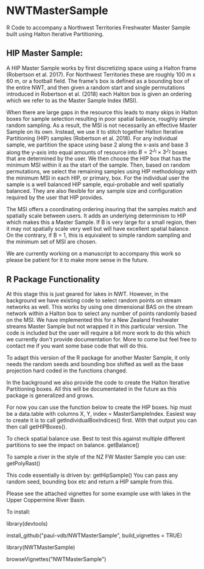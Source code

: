 # NWTMasterSample

R Code to accompany a Northwest Territories Freshwater Master Sample built using Halton Iterative Partitioning.

## HIP Master Sample:

A HIP Master Sample works by first discretizing space using a Halton frame (Robertson et al. 2017). 
For Northwest Territories these are roughly 100 m x 60 m, or a football field. The frame's box is defined as a bounding box
of the entire NWT, and then given a random start and single permutations introduced in Robertson et al. (2018) each Halton box
is given an ordering which we refer to as the Master Sample Index (MSI). 

When there are large gaps in the resource this leads to many skips in Halton boxes for sample selection resulting in
poor spatial balance, roughly simple random sampling. As a result, the MSI is not necessarily an effective Master Sample on its own.
Instead, we use it to stitch together Halton Iterative Partitioning (HIP) samples (Robertson et al. 2018). For any individual sample,
we partition the space using base 2 along the x-axis and base 3 along the y-axis into equal amounts of resource into $B = 2^{J_1} \times 3^{J_2}$ boxes
that are determined by the user. We then choose the HIP box that has the minimum MSI within it as the start of the sample. Then, 
based on random permutations, we select the remaining samples using HIP methodology with the minimum MSI in each HIP, or primary, box. 
For the individual user the sample is a well balanced HIP sample, equi-probable and well spatially balanced. They are also flexible for
any sample size and configuration required by the user that HIP provides.

The MSI offers a coordinating ordering insuring that the samples match and spatially scale between users. It adds an underlying determinism
to HIP which makes this a Master Sample. If B is very large for a small region, then it may not spatially scale very well but will have excellent
spatial balance. On the contrary, if B = 1, this is equivalent to simple random sampling and the minimum set of MSI are chosen.

We are currently working on a manuscript to accompany this work so please be patient for it to make more sense in the future.

## R Package Functionality

At this stage this is just geared for lakes in NWT. However, in the background we have existing code to select random points on
stream networks as well. This works by using one dimensional BAS on the stream network within a Halton box to select any number
of points randomly based on the MSI. We have implemented this for a New Zealand freshwater streams Master Sample but not wrapped it in this
particular version. The code is included but the user will require a bit more work to do this which we currently don't provide documentation for.
More to come but feel free to contact me if you want some base code that will do this.

To adapt this version of the R package for another Master Sample, it only needs the random seeds and bounding box shifted as well
as the base projection hard coded in the functions changed.

In the background we also provide the code to create the Halton Iterative Partitioning boxes. All this will be documentated in the future
as this package is generalized and grows.

For now you can use the function below to create the HIP boxes.
hip must be a data.table with columns X, Y, index = MasterSampleIndex.
Easiest way to create it is to call getIndividualBoxIndices() first. With that output you can then call 
getHIPBoxes().

To check spatial balance use. Best to test this against multiple different partitions to see the impact on balance.
getBalance()

To sample a river in the style of the NZ FW Master Sample you can use:
getPolyRast()

This code essentially is driven by:
getHipSample()
You can pass any random seed, bounding box etc and return a HIP sample from this.

Please see the attached vignettes for some example use with lakes in the Upper Coppermine River Basin.

To install:

library(devtools)

install_github("paul-vdb/NWTMasterSample", build_vignettes = TRUE)

library(NWTMasterSample)

browseVignettes("NWTMasterSample")

